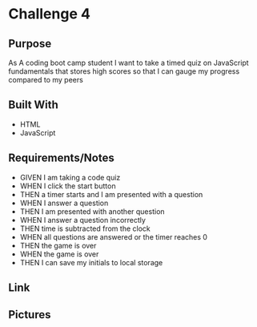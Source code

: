 # Challenge 4

## Purpose
As A coding boot camp student I want to take a timed quiz on JavaScript fundamentals that stores high scores so that I can gauge my progress compared to my peers

## Built With
* HTML
* JavaScript

## Requirements/Notes
* GIVEN I am taking a code quiz
* WHEN I click the start button
* THEN a timer starts and I am presented with a question
* WHEN I answer a question
* THEN I am presented with another question
* WHEN I answer a question incorrectly
* THEN time is subtracted from the clock
* WHEN all questions are answered or the timer reaches 0
* THEN the game is over
* WHEN the game is over
* THEN I can save my initials to local storage

## Link


## Pictures




